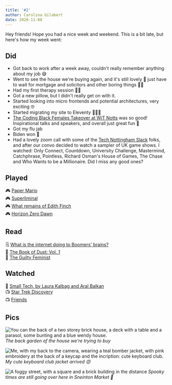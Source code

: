 ```yaml
---
title: '#2'
author: Carolina Gilabert
date: 2020-11-08
---
```


Hey friends! Hope you had a nice week and weekend. This is a bit late, but here's how my week went:

## Did

- Got back to work after a week away, couldn't really remember anything about my job 😅
- Went to see the house we're buying again, and it's still lovely 💛 just have to wait for mortgage and solicitors and other boring things 🤞🏼
- Had my first therapy session 🙌🏼
- Got a new pillow, but I didn't really get on with it.
- Started looking into micro frontends and potential architectures, very exciting 🤓
- Started migrating my site to Eleventy 👩🏼‍💻
- [The Coding Black Females Takeover at WiT Notts](https://www.technottingham.com/events/wit-november-2020) was so good! Inspirational talks and speakers, and overall just great fun 💛
- Got my flu jab
- Biden won 🎉
- Had a lovely zoom call with some of the [Tech Nottingham Slack](https://nott.tech/slack) folks, and after our convo decided to watch a sampler of UK game shows. I watched: Only Connect, Countdown, University Challenge, Mastermind, Catchphrase, Pointless, Richard Osman's House of Games, The Chase and Who Wants to be a Millionaire. Did I miss any good ones?

## Played

🎮 [Paper Mario](https://www.nintendo.co.uk/Games/Nintendo-Switch/Paper-Mario-The-Origami-King-1782440.html)  
🎮 [Superliminal](https://www.nintendo.co.uk/Games/Nintendo-Switch-download-software/Superliminal-1742946.html)  
🎮 [What remains of Edith Finch](https://store.playstation.com/en-gb/product/EP2333-CUSA07974_00-WHATREMAINSFINCH)  
🎮 [Horizon Zero Dawn](https://store.playstation.com/en-gb/product/EP9000-CUSA10213_00-HRZCE00000000000)  

## Read

🗒 [What is the internet doing to Boomers' brains?](https://www.huffingtonpost.co.uk/entry/internet-baby-boomers-misinformation-social-media_n_5f998039c5b6a4a2dc813d3d)  
📖 [The Book of Dust: Vol. 1](https://uk.bookshop.org/books/la-belle-sauvage-the-book-of-dust-volume-one/9780241365854)  
📖 [The Guilty Feminist](https://uk.bookshop.org/books/the-guilty-feminist-the-sunday-times-bestseller-breathes-life-into-conversations-about-feminism-phoebe-waller-bridge/9780349010120)  

## Watched

🎤 [Small Tech, by Laura Kalbag and Aral Balkan](https://vimeo.com/342972799)  
📺 [Star Trek Discovery](https://www.imdb.com/title/tt5171438/)  
📺 [Friends](https://www.imdb.com/title/tt0108778/)  

## Pics

![You can the back of a two storey brick house, a deck with a table and a parasol, some bunting and a blue wendy house.](/images/posts/lifenotes-2/garden.jpg)
_The back garden of the house we're trying to buy_

![Me, with my back to the camera, wearing a teal bomber jacket, with pink embroidery at the back of a keycap and the incription: cute keyboard club.](/images/posts/lifenotes-2/jacket.jpg)
_My cute keyboard club jacket arrived 😍_

![A foggy street, with a square and a brick building in the distance](/images/posts/lifenotes-2/fog.jpg)
_Spooky times are still going over here in Sneinton Market 👻_